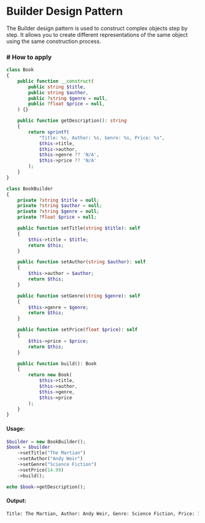 # Builder Design Pattern
The Builder design pattern is used to construct complex objects step by step. It allows you to create different representations of the same object using the same construction process.

### # How to apply
```php
class Book
{
    public function __construct(
        public string $title,
        public string $author,
        public ?string $genre = null,
        public ?float $price = null,
    ) {}

    public function getDescription(): string
    {
        return sprintf(
            "Title: %s, Author: %s, Genre: %s, Price: %s",
            $this->title,
            $this->author,
            $this->genre ?? 'N/A',
            $this->price ?? 'N/A'
        );
    }
}
```

```php
class BookBuilder
{
    private ?string $title = null;
    private ?string $author = null;
    private ?string $genre = null;
    private ?float $price = null;

    public function setTitle(string $title): self
    {
        $this->title = $title;
        return $this;
    }

    public function setAuthor(string $author): self
    {
        $this->author = $author;
        return $this;
    }

    public function setGenre(string $genre): self
    {
        $this->genre = $genre;
        return $this;
    }

    public function setPrice(float $price): self
    {
        $this->price = $price;
        return $this;
    }

    public function build(): Book
    {
        return new Book(
            $this->title,
            $this->author,
            $this->genre,
            $this->price
        );
    }
}
```

#### Usage:
```php
$builder = new BookBuilder();
$book = $builder
    ->setTitle("The Martian")
    ->setAuthor("Andy Weir")
    ->setGenre("Science Fiction")
    ->setPrice(14.99)
    ->build();

echo $book->getDescription();
```

#### Output:
```txt
Title: The Martian, Author: Andy Weir, Genre: Science Fiction, Price: 14.99
```
